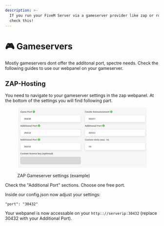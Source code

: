 ```yaml
---
description: >-
  If you run your FiveM Server via a gameserver provider like zap or rocketnode,
  check this!
---
```


# 🎮 Gameservers

Mostly gameservers dont offer the additonal port, spectre needs. Check the following guides to use our webpanel on your gameserver.

## ZAP-Hosting

You need to navigate to your gameserver settings in the zap webpanel. At the bottom of the settings you will find following part.

<figure><img src="../.gitbook/assets/image.png" alt=""><figcaption><p>ZAP Gameserver settings (example)</p></figcaption></figure>

Check the "Additional Port" sections. Choose one free port.

Inside our config.json now adjust your settings:

```
"port": "30432"
```

Your webpanel is now accessable on your `http:://serverip:30432` (replace 30432 with your Additional Port).

